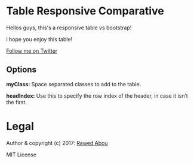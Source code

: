 # Table Responsive Comparative
Hellos guys, this's a responsive table vs bootstrap!

i hope you enjoy this table!


[Follow me on Twitter](http://twitter.com/wedoficial)

## Options
**myClass:** Space separated classes to add to the table.

**headIndex:** Use this to specify the row index of the header, in case it isn’t the first.


# Legal

Author & copyright (c) 2017: [Rawed Abou]()

MIT License
